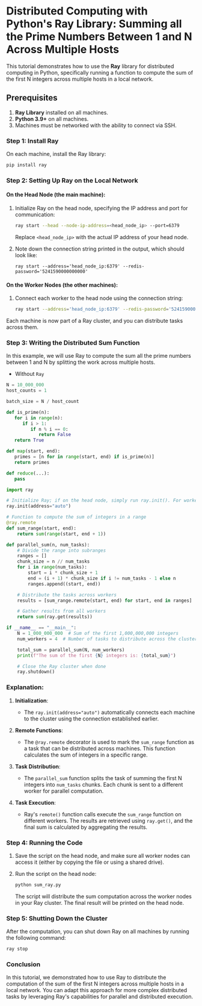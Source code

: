 # Distributed Computing with Python's Ray Library: Summing all the Prime Numbers Between 1 and N Across Multiple Hosts

This tutorial demonstrates how to use the **Ray** library for distributed computing in Python, specifically running a function to compute the sum of the first N integers across multiple hosts in a local network.

## Prerequisites
1. **Ray Library** installed on all machines.
2. **Python 3.9+** on all machines.
3. Machines must be networked with the ability to connect via SSH.

### Step 1: Install Ray

On each machine, install the Ray library:

```bash
pip install ray
```

### Step 2: Setting Up Ray on the Local Network

#### On the **Head Node** (the main machine):

1. Initialize Ray on the head node, specifying the IP address and port for communication:
   ```bash
   ray start --head --node-ip-address=<head_node_ip> --port=6379
   ```
   Replace `<head_node_ip>` with the actual IP address of your head node.

2. Note down the connection string printed in the output, which should look like:
   ```
   ray start --address='head_node_ip:6379' --redis-password='5241590000000000'
   ```

#### On the **Worker Nodes** (the other machines):

1. Connect each worker to the head node using the connection string:
   ```bash
   ray start --address='head_node_ip:6379' --redis-password='5241590000000000'
   ```

Each machine is now part of a Ray cluster, and you can distribute tasks across them.

### Step 3: Writing the Distributed Sum Function

In this example, we will use Ray to compute the sum all the prime numbers between 1 and N by splitting the work across multiple hosts.

- Without `Ray`

```py
N = 10_000_000
host_counts = 1

batch_size = N / host_count

def is_prime(n):
   for i in range(n):
      if i > 1:
         if n % i == 0:
            return False
   return True

def map(start, end):
   primes = [n for in range(start, end) if is_prime(n)]
   return primes

def reduce(...):
   pass
```









```python
import ray

# Initialize Ray; if on the head node, simply run ray.init(). For workers, pass the address.
ray.init(address="auto")

# Function to compute the sum of integers in a range
@ray.remote
def sum_range(start, end):
    return sum(range(start, end + 1))

def parallel_sum(n, num_tasks):
    # Divide the range into subranges
    ranges = []
    chunk_size = n // num_tasks
    for i in range(num_tasks):
        start = i * chunk_size + 1
        end = (i + 1) * chunk_size if i != num_tasks - 1 else n
        ranges.append((start, end))

    # Distribute the tasks across workers
    results = [sum_range.remote(start, end) for start, end in ranges]

    # Gather results from all workers
    return sum(ray.get(results))

if __name__ == "__main__":
    N = 1_000_000_000  # Sum of the first 1,000,000,000 integers
    num_workers = 4  # Number of tasks to distribute across the cluster

    total_sum = parallel_sum(N, num_workers)
    print(f"The sum of the first {N} integers is: {total_sum}")

    # Close the Ray cluster when done
    ray.shutdown()
```

### Explanation:

1. **Initialization**:  
   - The `ray.init(address="auto")` automatically connects each machine to the cluster using the connection established earlier.

2. **Remote Functions**:  
   - The `@ray.remote` decorator is used to mark the `sum_range` function as a task that can be distributed across machines. This function calculates the sum of integers in a specific range.

3. **Task Distribution**:  
   - The `parallel_sum` function splits the task of summing the first N integers into `num_tasks` chunks. Each chunk is sent to a different worker for parallel computation.

4. **Task Execution**:  
   - Ray's `remote()` function calls execute the `sum_range` function on different workers. The results are retrieved using `ray.get()`, and the final sum is calculated by aggregating the results.

### Step 4: Running the Code

1. Save the script on the head node, and make sure all worker nodes can access it (either by copying the file or using a shared drive).

2. Run the script on the head node:
   ```bash
   python sum_ray.py
   ```

   The script will distribute the sum computation across the worker nodes in your Ray cluster. The final result will be printed on the head node.

### Step 5: Shutting Down the Cluster

After the computation, you can shut down Ray on all machines by running the following command:

```bash
ray stop
```

### Conclusion

In this tutorial, we demonstrated how to use Ray to distribute the computation of the sum of the first N integers across multiple hosts in a local network. You can adapt this approach for more complex distributed tasks by leveraging Ray's capabilities for parallel and distributed execution.